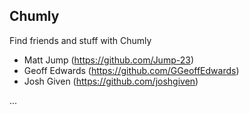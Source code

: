 ## Chumly

Find friends and stuff with Chumly

- Matt Jump (https://github.com/Jump-23)
- Geoff Edwards (https://github.com/GGeoffEdwards)
- Josh Given (https://github.com/joshgiven)

...
